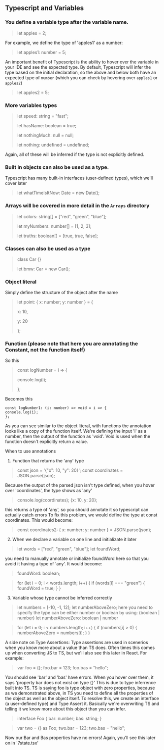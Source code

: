 ## Typescript and Variables

### You define a variable type after the variable name.

> let apples = 2;

For example, we define the type of 'apples1' as a number:

> let apples1: number = 5;

An important benefit of Typescript is the ability to hover over the variable in your IDE and see the expected type. By default, Typescript will infer the type based on the initial declaration, so the above and below both have an expected type of `number` (which you can check by hovering over `apples1` or `apples2`)

> let apples2 = 5;

### More variables types

> let speed: string = "fast";
>
> let hasName: boolean = true;
>
> let nothingMuch: null = null;
>
> let nothing: undefined = undefined;

Again, all of these will be inferred if the type is not explicitly defined.

### Built in objects can also be used as a type.

Typescript has many built-in interfaces (user-defined types), which we'll cover later

> let whatTimeIsItNow: Date = new Date();

### Arrays will be covered in more detail in the `Arrays` directory

> let colors: string[] = ["red", "green", "blue"];
>
> let myNumbers: number[] = [1, 2, 3];
>
> let truths: boolean[] = [true, true, false];

### Classes can also be used as a type

> class Car {}
>
> let bmw: Car = new Car();

### Object literal

Simply define the structure of the object after the name

> let point: { x: number; y: number } = {
>
> x: 10,
>
> y: 20
>
> };

### Function (please note that here you are annotating the Constant, not the function itself)

So this

> const logNumber = i => {
>
> console.log(i);
>
> };

Becomes this

```
const logNumber1: (i: number) => void = i => {
console.log(i);
};
```

As you can see similar to the object literal, with functions the annotation looks like a copy of the function itself.
We're defining the input 'i' as a number, then the output of the function as 'void'. Void is used when the function doesn't explicitly return a value.

When to use annotations

1. Function that returns the 'any' type

> const json = '{"x": 10, "y": 20}';
> const coordinates = JSON.parse(json);

Because the output of the parsed json isn't type defined, when you hover over 'coordinates', the type shows as 'any'

> console.log(coordinates); {x: 10, y: 20};

this returns a type of 'any', so you should annotate it so typescript can actually catch errors
To fix this problem, we would define the type at const coordinates. This would become:

> const coordinates2: { x: number; y: number } = JSON.parse(json);

2. When we declare a variable on one line and initializate it later

> let words = ["red", "green", "blue"];
> let foundWord;

you need to manually annotate or initialize foundWord here so that you avoid it having a type of 'any'.
It would become:

> foundWord: boolean;

> for (let i = 0; i < words.length; i++) {
> if (words[i] === "green") {
> foundWord = true;
> }
> }

3. Variable whose type cannot be inferred correctly

> let numbers = [-10, -1, 12];
> let numberAboveZero; here you need to specify the type can be either number or boolean by using: (boolean | number)
> let numberAboveZero: boolean | number

> for (let i = 0; i < numbers.length; i++) {
> if (numbers[i] > 0) {
> numberAboveZero = numbers[i];
> }
> }

A side note on Type Assertions:
Type assertions are used in scenerios when you know more about a value than TS does. Often times this comes up when converting JS to TS,
but we'll also see this later in React. For example:

> var foo = {};
> foo.bar = 123;
> foo.bas = "hello";

You should see 'bar' and 'bas' have errors. When you hover over them, it says 'property bar does not exist on type {}'
This is due to type inferrence built into TS. TS is saying foo is type object with zero properties, because as we demonstrated above,
in TS you need to define all the properties of the object as well as the object itself.
To resolve this, we create an interface (a user-defined type) and Type Assert it. Basically we're overwriting TS and telling it
we know more about this object than you can infer.

> interface Foo {
> bar: number;
> bas: string;
> }

> var two = {} as Foo;
> two.bar = 123;
> two.bas = "hello";

Now our Bar and Bas properties have no errors! Again, you'll see this later on in '7state.tsx'
